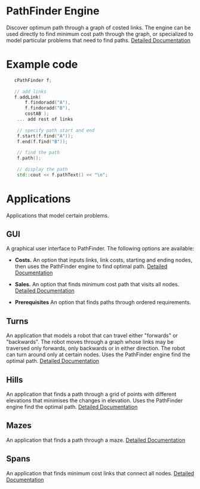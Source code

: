 # PathFinder Engine
Discover optimum path through a graph of costed links.  The engine can be used directly to find minimum cost path through the graph, or specialized to model particular problems that need to find paths.  [Detailed Documentation](https://jamesbremner.github.io/PathFinder/classc_path_finder.html)

# Example code

```C++
   cPathFinder f;
   
   // add links
   f.addLink(
       f.findoradd("A"),
       f.findoradd("B"),
       costAB );
    ... add rest of links
    
    // specify path start and end
    f.start(f.find("A"));
    f.end(f.find("B"));
    
    // find the path
    f.path();
    
    // display the path
    std::cout << f.pathText() << "\n";
```
# Applications

Applications that model certain problems.

## GUI
A graphical user interface to PathFinder.  The following options are available:

- __Costs.__
An option that inputs links, link costs, starting and ending nodes, then uses the PathFinder engine to find optimal path. [Detailed Documentation](https://github.com/JamesBremner/PathFinder/wiki/Costs)

- __Sales.__
An option that finds minimum cost path that visits all nodes. [Detailed Documentation](https://github.com/JamesBremner/PathFinder/wiki/Sales)

- __Prerequisites__
An option that finds paths through ordered requirements.

## Turns
An application that models a robot that can travel either "forwards" or "backwards". The robot moves through a graph whose links may be traversed only forwards, only backwards or in either direction. The robot can turn around only at certain nodes.  Uses the PathFinder engine find the optimal path.  [Detailed Documentation](https://github.com/JamesBremner/PathFinder/wiki/Turns)

## Hills
An application that finds a path through a grid of points with different elevations that minimises the changes in elevation. Uses the PathFinder engine find the optimal path. [Detailed Documentation](https://github.com/JamesBremner/PathFinder/wiki/Hills)

## Mazes
An application that finds a path through a maze.  [Detailed Documentation](https://github.com/JamesBremner/PathFinder/wiki/Mazes)

## Spans
An application that finds minimum cost links that connect all nodes.  [Detailed Documentation](https://github.com/JamesBremner/PathFinder/wiki/Spans)


